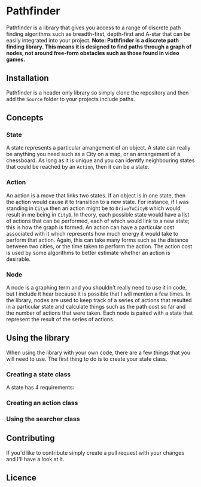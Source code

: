 # Pathfinder
Pathfinder is a library that gives you access to a range of discrete path finding algorithms such as breadth-first, depth-first and A-star that can be easily integrated into your project. __Note: Pathfinder is a discrete path finding library. This means it is designed to find paths through a graph of nodes, not around free-form obstacles such as those found in video games.__

## Installation
Pathfinder is a header only library so simply clone the repository and then add the `Source` folder to your projects include paths.

## Concepts
### State
A state represents a particular arrangement of an object. A state can really be anything you need such as a City on a map, or an arrangement of a chessboard. As long as it is unique and you can identify neighbouring states that could be reached by an `Action`, then it can be a state.

### Action
An action is a move that links two states. If an object is in one state, then the action would cause it to transition to a new state. For instance, if I was standing in `CityA` then an action might be to `DriveToCityB` which would result in me being in `CityB`. In theory, each possible state would have a list of actions that can be performed, each of which would link to a new state; this is how the graph is formed. An action can have a particular cost associated with it which represents how much energy it would take to perform that action. Again, this can take many forms such as the distance between two cities, or the time taken to perform the action. The action cost is used by some algorithms to better estimate whether an action is desirable.

### Node
A node is a graphing term and you shouldn't really need to use it in code, but I include it hear because it is possible that I will mention a few times. In the library, nodes are used to keep track of a series of actions that resulted in a particular state and calculate things such as the path cost so far and the number of actions that were taken. Each node is paired with a state that represent the result of the series of actions.

## Using the library
When using the library with your own code, there are a few things that you will need to use. The first thing to do is to create your state class.

### Creating a state class
A state has 4 requirements:

### Creating an action class

### Using the searcher class

## Contributing
If you'd like to contribute simply create a pull request with your changes and I'll have a look at it.

## Licence
